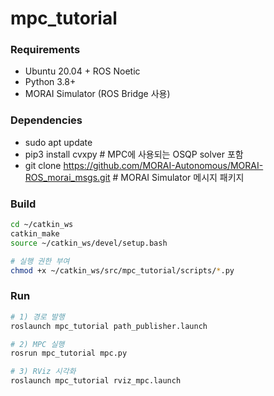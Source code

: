 # mpc_tutorial

### Requirements
- Ubuntu 20.04 + ROS Noetic  
- Python 3.8+  
- MORAI Simulator (ROS Bridge 사용)

### Dependencies
- sudo apt update
- pip3 install cvxpy    # MPC에 사용되는 OSQP solver 포함
- git clone https://github.com/MORAI-Autonomous/MORAI-ROS_morai_msgs.git   # MORAI Simulator 메시지 패키지

### Build
```bash
cd ~/catkin_ws
catkin_make
source ~/catkin_ws/devel/setup.bash

# 실행 권한 부여
chmod +x ~/catkin_ws/src/mpc_tutorial/scripts/*.py
```

### Run
```bash
# 1) 경로 발행
roslaunch mpc_tutorial path_publisher.launch

# 2) MPC 실행
rosrun mpc_tutorial mpc.py

# 3) RViz 시각화
roslaunch mpc_tutorial rviz_mpc.launch
```

